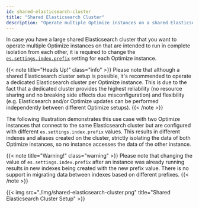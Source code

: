 ```yaml
---
id: shared-elasticsearch-cluster
title: "Shared Elasticsearch Cluster"
description: "Operate multiple Optimize instances on a shared Elasticsearch cluster."
---
```


In case you have a large shared Elasticsearch cluster that you want to operate multiple Optimize instances on that are intended to run in complete isolation from each other, it is required to change the [`es.settings.index.prefix`](../configuration/#index-settings) setting for each Optimize instance.

{{< note title="Heads Up!" class="info" >}}
Please note that although a shared Elasticsearch cluster setup is possible, it's recommended to operate a dedicated Elasticsearch cluster per Optimize instance.
This is due to the fact that a dedicated cluster provides the highest reliability (no resource sharing and no breaking side effects due misconfiguration) and flexibility (e.g. Elasticsearch and/or Optimize updates can be performed independently between different Optimize setups).
{{< /note >}}

The following illustration demonstrates this use case with two Optimize instances that connect to the same Elasticsearch cluster but are configured with different `es.settings.index.prefix` values. This results in different indexes and aliases created on the cluster, strictly isolating the data of both Optimize instances, so no instance accesses the data of the other instance.

{{< note title="Warning!" class="warning" >}}
Please note that changing the value of `es.settings.index.prefix` after an instance was already running results in new indexes being created with the new prefix value. There is no support in migrating data between indexes based on different prefixes.
{{< /note >}}

{{< img src="./img/shared-elasticsearch-cluster.png" title="Shared Elasticsearch Cluster Setup" >}}
